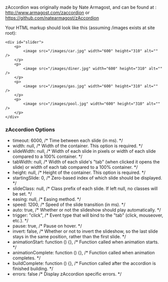 zAccordion was originally made by Nate Armagost, and can be found at : http://www.armagost.com/zaccordion or https://github.com/natearmagost/zAccordion

Your HTML markup should look like this (assuming /images exists at site root):

```
<div id="slider">
    <p>
        <image src="/images/car.jpg" width="600" height="310" alt="" />
    </p>
    <p>
        <image src="/images/diner.jpg" width="600" height="310" alt="" />
    </p>
    <p>
        <image src="/images/gas.jpg" width="600" height="310" alt="" />
    </p>
    <p>
        <image src="/images/pool.jpg" width="600" height="310" alt="" />
    </p>
</div>
```

### zAccordion Options ###

* timeout: 6000, /* Time between each slide (in ms). */
* width: null, /* Width of the container. This option is required. */
* slideWidth: null, /* Width of each slide in pixels or width of each slide compared to a 100% container. */
* tabWidth: null, /* Width of each slide's "tab" (when clicked it opens the slide) or width of each tab compared to a 100% container. */
* height: null, /* Height of the container. This option is required. */
* startingSlide: 0, /* Zero-based index of which slide should be displayed. */
* slideClass: null, /* Class prefix of each slide. If left null, no classes will be set. */
* easing: null, /* Easing method. */
* speed: 1200, /* Speed of the slide transition (in ms). */
* auto: true, /* Whether or not the slideshow should play automatically. */
* trigger: "click", /* Event type that will bind to the "tab" (click, mouseover, etc.). */
* pause: true, /* Pause on hover. */
* invert: false, /* Whether or not to invert the slideshow, so the last slide stays in the same position, rather than the first slide. */
* animationStart: function () {}, /* Function called when animation starts. */
* animationComplete: function () {}, /* Function called when animation completes. */
* buildComplete: function () {}, /* Function called after the accordion is finished building. */
* errors: false /* Display zAccordion specific errors. */
